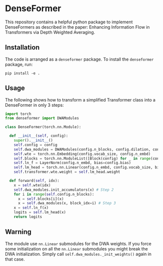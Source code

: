 # DenseFormer

This repository contains a helpful python package to implement DenseFormers as described in the paper: Enhancing Information Flow in Transformers via Depth Weighted Averaging. 

## Installation

The code is arranged as a `denseformer` package. To install the `denseformer` package, run:

```
pip install -e .
```

## Usage

The following shows how to transform a simplified Transformer class into a DenseFormer in only 3 steps:

```python
import torch
from denseformer import DWAModules 

class DenseFormer(torch.nn.Module):

  def __init__(self, config):
    super().__init__()
    self.config = config
    self.dwa_modules = DWAModules(config.n_blocks, config.dilation, config.dwa_period) # Step 1
    self.wte = torch.nn.Embedding(config.vocab_size, config.n_embd)
    self.blocks = torch.nn.ModuleList([Block(config) for _ in range(config.n_blocks)])
    self.ln_f = LayerNorm(config.n_embd, bias=config.bias)
    self.lm_head = torch.nn.Linear(config.n_embd, config.vocab_size, bias=False)
    self.transformer.wte.weight = self.lm_head.weight

  def forward(self, idx):
    x = self.wte(idx) 
    self.dwa_modules.init_accumulators(x) # Step 2
    for i in range(self.config.n_blocks):
      x = self.blocks[i](x)
      x = self.dwa_modules(x, block_idx=i) # Step 3
    x = self.ln_f(x)
    logits = self.lm_head(x)
    return logits
```

## Warning

The module use `nn.Linear` submodules for the DWA weights. If you force some initialization on all the `nn.Linear` submodules you might break the DWA initialization. Simply call `self.dwa_modules._init_weights()` again in that case.


